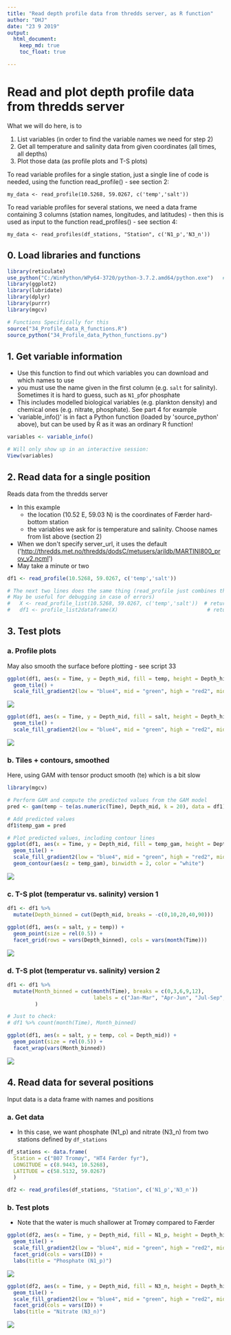 ```yaml
---
title: "Read depth profile data from thredds server, as R function"
author: "DHJ"
date: "23 9 2019"
output: 
  html_document:
    keep_md: true
    toc_float: true

---
```


# Read and plot depth profile data from thredds server  

What we will do here, is to  
1. List variables (in order to find the variable names we need for step 2)   
2. Get all temperature and salinity data from given coordinates (all times, all depths)  
3. Plot those data (as profile plots and T-S plots)  
  
To read variable profiles for a single station, just a single line of code is needed, using the
function read_profile() - see section 2:  
```
my_data <- read_profile(10.5268, 59.0267, c('temp','salt'))
```
  
To read variable profiles for several stations, we need a data frame containing 3 columns (station names, longitudes,
and latitudes) - then this is used as input to the function read_profiles() - see section 4:  
```
my_data <- read_profiles(df_stations, "Station", c('N1_p','N3_n'))
```


## 0. Load libraries and functions  

```r
library(reticulate)
use_python("C:/WinPython/WPy64-3720/python-3.7.2.amd64/python.exe")   # my Python installation
library(ggplot2)
library(lubridate)
library(dplyr)
library(purrr)
library(mgcv)

# Functions Specifically for this 
source("34_Profile_data_R_functions.R")
source_python("34_Profile_data_Python_functions.py")
```


## 1. Get variable information   
* Use this function to find out which variables you can download and which names to use   
* you must use the name given in the first column (e.g. `salt`  for salinity). Sometimes it is hard to guess, such as `N1_p`for phosphate  
* This includes modelled biological variables (e.g. plankton density) and chemical ones (e.g. nitrate, phosphate). See part 4 for example    
* 'variable_info()' is in fact a Python function (loaded by 'source_python' above), but can be used by R as it was an ordinary R function!   

```r
variables <- variable_info()

# Will only show up in an interactive session:
View(variables)
```

## 2. Read data for a single position  
Reads data from the thredds server  
* In this example 
    - the location (10.52 E, 59.03 N) is the coordinates of Færder hard-bottom station   
    - the variables we ask for is temperature and salinity. Choose names from list above (section 2)
* When we don't specify server_url, it uses the default ('http://thredds.met.no/thredds/dodsC/metusers/arildb/MARTINI800_prov_v2.ncml')
* May take a minute or two    

```r
df1 <- read_profile(10.5268, 59.0267, c('temp','salt'))

# The next two lines does the same thing (read_profile just combines those two):
# May be useful for debugging in case of errors)
#   X <- read_profile_list(10.5268, 59.0267, c('temp','salt'))  # returns list
#   df1 <- profile_list2dataframe(X)                             # returns data.frame
```


## 3. Test plots  

### a. Profile plots  
May also smooth the surface before plotting - see script 33  

```r
ggplot(df1, aes(x = Time, y = Depth_mid, fill = temp, height = Depth_hi- Depth_lo)) +
  geom_tile() +
  scale_fill_gradient2(low = "blue4", mid = "green", high = "red2", midpoint = 10)
```

![](34_Profile_data_function_files/figure-html/unnamed-chunk-4-1.png)<!-- -->

```r
ggplot(df1, aes(x = Time, y = Depth_mid, fill = salt, height = Depth_hi- Depth_lo)) +
  geom_tile() +
  scale_fill_gradient2(low = "blue4", mid = "green", high = "red2", midpoint = 25)
```

![](34_Profile_data_function_files/figure-html/unnamed-chunk-4-2.png)<!-- -->

### b. Tiles + contours, smoothed   
Here, using GAM with tensor product smooth (te) which is a bit slow   

```r
library(mgcv)

# Perform GAM and compute the predicted values from the GAM model
pred <- gam(temp ~ te(as.numeric(Time), Depth_mid, k = 20), data = df1) %>% predict()

# Add predicted values
df1$temp_gam = pred

# Plot predicted values, including contour lines
ggplot(df1, aes(x = Time, y = Depth_mid, fill = temp_gam, height = Depth_hi- Depth_lo)) +
  geom_tile() +
  scale_fill_gradient2(low = "blue4", mid = "green", high = "red2", midpoint = 10) +
  geom_contour(aes(z = temp_gam), binwidth = 2, color = "white")
```

![](34_Profile_data_function_files/figure-html/unnamed-chunk-5-1.png)<!-- -->

### c. T-S plot (temperatur vs. salinity) version 1 

```r
df1 <- df1 %>%
  mutate(Depth_binned = cut(Depth_mid, breaks = -c(0,10,20,40,90)))

ggplot(df1, aes(x = salt, y = temp)) +
  geom_point(size = rel(0.5)) +
  facet_grid(rows = vars(Depth_binned), cols = vars(month(Time)))
```

![](34_Profile_data_function_files/figure-html/unnamed-chunk-6-1.png)<!-- -->

### d. T-S plot (temperatur vs. salinity) version 2  

```r
df1 <- df1 %>%
  mutate(Month_binned = cut(month(Time), breaks = c(0,3,6,9,12), 
                            labels = c("Jan-Mar", "Apr-Jun", "Jul-Sep", "Oct-Dec"))
         )

# Just to check:
# df1 %>% count(month(Time), Month_binned)

ggplot(df1, aes(x = salt, y = temp, col = Depth_mid)) +
  geom_point(size = rel(0.5)) +
  facet_wrap(vars(Month_binned))
```

![](34_Profile_data_function_files/figure-html/unnamed-chunk-7-1.png)<!-- -->


## 4. Read data for several positions   
Input data is a data frame with names and positions  

### a. Get data  
* In this case, we want phosphate (N1_p) and nitrate (N3_n) from two stations defined by `df_stations`     

```r
df_stations <- data.frame(
  Station = c("B07 Tromøy", "HT4 Færder fyr"), 
  LONGITUDE = c(8.9443, 10.5268), 
  LATITUDE = c(58.5132, 59.0267)
  )

df2 <- read_profiles(df_stations, "Station", c('N1_p','N3_n'))
```

### b. Test plots    
* Note that the water is much shallower at Tromøy compared to Færder  

```r
ggplot(df2, aes(x = Time, y = Depth_mid, fill = N1_p, height = Depth_hi- Depth_lo)) +
  geom_tile() +
  scale_fill_gradient2(low = "blue4", mid = "green", high = "red2", midpoint = 0.4) +
  facet_grid(cols = vars(ID)) +
  labs(title = "Phosphate (N1_p)")
```

![](34_Profile_data_function_files/figure-html/unnamed-chunk-9-1.png)<!-- -->

```r
ggplot(df2, aes(x = Time, y = Depth_mid, fill = N3_n, height = Depth_hi- Depth_lo)) +
  geom_tile() +
  scale_fill_gradient2(low = "blue4", mid = "green", high = "red2", midpoint = 5) +
  facet_grid(cols = vars(ID)) +
  labs(title = "Nitrate (N3_n)")
```

![](34_Profile_data_function_files/figure-html/unnamed-chunk-9-2.png)<!-- -->

